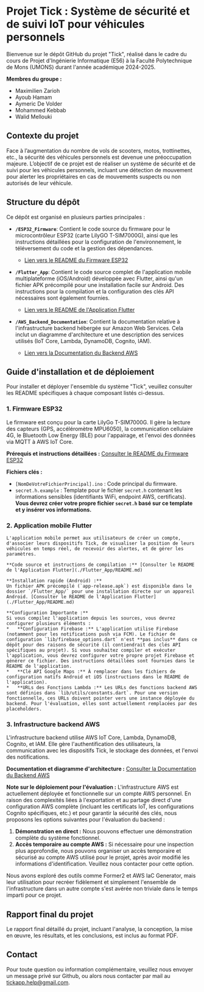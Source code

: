 # Projet Tick : Système de sécurité et de suivi IoT pour véhicules personnels

Bienvenue sur le dépôt GitHub du projet "Tick", réalisé dans le cadre du cours de Projet d'Ingénierie Informatique (E56) à la Faculté Polytechnique de Mons (UMONS) durant l'année académique 2024-2025.

**Membres du groupe :**
*   Maximilien Zarioh
*   Ayoub Hamam
*   Aymeric De Volder
*   Mohammed Kebbab
*   Walid Mellouki

## Contexte du projet

Face à l’augmentation du nombre de vols de scooters, motos, trottinettes, etc., la sécurité des véhicules personnels est devenue une préoccupation majeure. L’objectif de ce projet est de réaliser un système de sécurité et de suivi pour les véhicules personnels, incluant une détection de mouvement pour alerter les propriétaires en cas de mouvements suspects ou non autorisés de leur véhicule.

## Structure du dépôt

Ce dépôt est organisé en plusieurs parties principales :

*   **`/ESP32_Firmware`**: Contient le code source du firmware pour le microcontrôleur ESP32 (carte LilyGO T-SIM7000G), ainsi que les instructions détaillées pour la configuration de l'environnement, le téléversement du code et la gestion des dépendances.
    *   [Lien vers le README du Firmware ESP32](./ESP32_Firmware/README.md)

*   **`/Flutter_App`**: Contient le code source complet de l'application mobile multiplateforme (iOS/Android) développée avec Flutter, ainsi qu'un fichier APK précompilé pour une installation facile sur Android. Des instructions pour la compilation et la configuration des clés API nécessaires sont également fournies.
    *   [Lien vers le README de l'Application Flutter](./Flutter_App/README.md)

*   **`/AWS_Backend_Documentation`**: Contient la documentation relative à l'infrastructure backend hébergée sur Amazon Web Services. Cela inclut un diagramme d'architecture et une description des services utilisés (IoT Core, Lambda, DynamoDB, Cognito, IAM).
    *   [Lien vers la Documentation du Backend AWS](./AWS_Backend_Documentation/README.md)

## Guide d'installation et de déploiement

Pour installer et déployer l'ensemble du système "Tick", veuillez consulter les README spécifiques à chaque composant listés ci-dessus.

### 1. Firmware ESP32

Le firmware est conçu pour la carte LilyGo T-SIM7000G. Il gère la lecture des capteurs (GPS, accéléromètre MPU6050), la communication cellulaire 4G, le Bluetooth Low Energy (BLE) pour l'appairage, et l'envoi des données via MQTT à AWS IoT Core.

**Prérequis et instructions détaillées :** [Consulter le README du Firmware ESP32](./ESP32_Firmware/README.md)

**Fichiers clés :**
*   `[NomDeVotreFichierPrincipal].ino` : Code principal du firmware.
*   `secret.h.example` : Template pour le fichier `secret.h` contenant les informations sensibles (identifiants WiFi, endpoint AWS, certificats). **Vous devrez créer votre propre fichier `secret.h` basé sur ce template et y insérer vos informations.**

### 2. Application mobile Flutter

    L'application mobile permet aux utilisateurs de créer un compte, d'associer leurs dispositifs Tick, de visualiser la position de leurs véhicules en temps réel, de recevoir des alertes, et de gérer les paramètres.

    **Code source et instructions de compilation :** [Consulter le README de l'Application Flutter](./Flutter_App/README.md)

    **Installation rapide (Android) :**
    Un fichier APK précompilé (`app-release.apk`) est disponible dans le dossier `/Flutter_App/` pour une installation directe sur un appareil Android. [Consulter le README de l'Application Flutter](./Flutter_App/README.md)

    **Configuration Importante :**
    Si vous compilez l'application depuis les sources, vous devrez configurer plusieurs éléments :
    *   **Configuration Firebase :** L'application utilise Firebase (notamment pour les notifications push via FCM). Le fichier de configuration `lib/firebase_options.dart` n'est **pas inclus** dans ce dépôt pour des raisons de sécurité (il contiendrait des clés API spécifiques au projet). Si vous souhaitez compiler et exécuter l'application, vous devrez configurer votre propre projet Firebase et générer ce fichier. Des instructions détaillées sont fournies dans le README de l'application.
    *   **Clé API Google Maps :** À remplacer dans les fichiers de configuration natifs Android et iOS (instructions dans le README de l'application).
    *   **URLs des Fonctions Lambda :** Les URLs des fonctions backend AWS sont définies dans `lib/utils/constants.dart`. Pour une version fonctionnelle, ces URLs doivent pointer vers une instance déployée du backend. Pour l'évaluation, elles sont actuellement remplacées par des placeholders.

### 3. Infrastructure backend AWS

L'infrastructure backend utilise AWS IoT Core, Lambda, DynamoDB, Cognito, et IAM. Elle gère l'authentification des utilisateurs, la communication avec les dispositifs Tick, le stockage des données, et l'envoi des notifications.

**Documentation et diagramme d'architecture :** [Consulter la Documentation du Backend AWS](./AWS_Backend_Documentation/README.md)

**Note sur le déploiement pour l'évaluation :**
L'infrastructure AWS est actuellement déployée et fonctionnelle sur un compte AWS personnel. En raison des complexités liées à l'exportation et au partage direct d'une configuration AWS complète (incluant les certificats IoT, les configurations Cognito spécifiques, etc.) et pour garantir la sécurité des clés, nous proposons les options suivantes pour l'évaluation du backend :
1.  **Démonstration en direct :** Nous pouvons effectuer une démonstration complète du système fonctionnel.
2.  **Accès temporaire au compte AWS :** Si nécessaire pour une inspection plus approfondie, nous pouvons organiser un accès temporaire et sécurisé au compte AWS utilisé pour le projet, après avoir modifié les informations d'identification. Veuillez nous contacter pour cette option.

Nous avons exploré des outils comme Former2 et AWS IaC Generator, mais leur utilisation pour recréer fidèlement et simplement l'ensemble de l'infrastructure dans un autre compte s'est avérée non triviale dans le temps imparti pour ce projet.

## Rapport final du projet

Le rapport final détaillé du projet, incluant l'analyse, la conception, la mise en œuvre, les résultats, et les conclusions, est inclus au format PDF.

## Contact

Pour toute question ou information complémentaire, veuillez nous envoyer un message privé sur Github, ou alors nous contacter par mail au tickapp.help@gmail.com.
